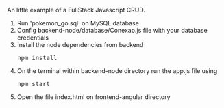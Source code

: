 An little example of a FullStack Javascript CRUD.

<ol>
<li>Run 'pokemon_go.sql' on MySQL database</li>
<li>Config backend-node/database/Conexao.js file with your database credentials</li>
<li>Install the node dependencies from backend <pre>npm install</pre></li>
<li>On the terminal within backend-node directory run the app.js file using <pre>npm start</pre></li>
<li>Open the file index.html on frontend-angular directory</li>
</ol>
